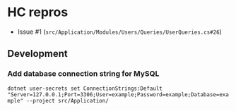 # HC repros

- Issue #1 (`src/Application/Modules/Users/Queries/UserQueries.cs#26`)

## Development

### Add database connection string for MySQL

`dotnet user-secrets set ConnectionStrings:Default "Server=127.0.0.1;Port=3306;User=example;Password=example;Database=example" --project src/Application/`
